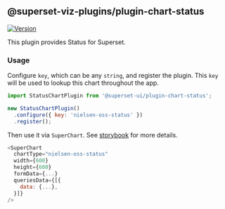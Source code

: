 ## @superset-viz-plugins/plugin-chart-status

[![Version](https://img.shields.io/npm/v/@superset-ui/plugin-chart-status.svg?style=flat-square)](https://img.shields.io/npm/v/@superset-ui/plugin-chart-status.svg?style=flat-square)

This plugin provides Status for Superset.

### Usage

Configure `key`, which can be any `string`, and register the plugin. This `key` will be used to lookup this chart throughout the app.

```js
import StatusChartPlugin from '@superset-ui/plugin-chart-status';

new StatusChartPlugin()
  .configure({ key: 'nielsen-oss-status' })
  .register();
```

Then use it via `SuperChart`. See [storybook](https://apache-superset.github.io/superset-ui/?selectedKind=plugin-chart-status) for more details.

```js
<SuperChart
  chartType="nielsen-oss-status"
  width={600}
  height={600}
  formData={...}
  queriesData={[{
    data: {...},
  }]}
/>
```
